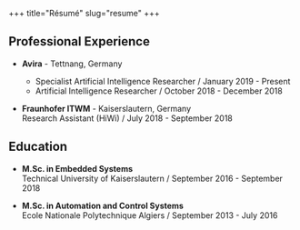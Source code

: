+++ 
title="Résumé" 
slug="resume"
+++

## Professional Experience

* **Avira** - Tettnang, Germany  
  - Specialist Artificial Intelligence Researcher / January 2019 - Present 
  - Artificial Intelligence Researcher / October 2018 - December 2018 
    
* **Fraunhofer ITWM** - Kaiserslautern, Germany  
Research Assistant (HiWi) / July 2018 - September 2018
     
## Education

* **M.Sc. in Embedded Systems**  
Technical University of Kaiserslautern / September 2016 - September 2018

* **M.Sc. in Automation and Control Systems**  
Ecole Nationale Polytechnique Algiers / September 2013 - July 2016